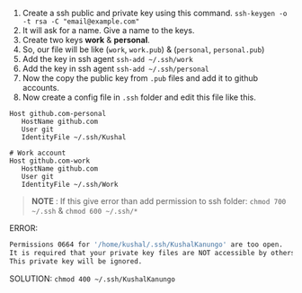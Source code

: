 1. Create a ssh public and private key using this command.
	`ssh-keygen -o -t rsa -C "email@example.com"`
2. It will ask for a name. Give a name to the keys.
3. Create two keys **work** & **personal**.
4. So, our file will be like (`work`, `work.pub`) & (`personal`, `personal.pub`)
5. Add the key in ssh agent `ssh-add ~/.ssh/work`
6. Add the key in ssh agent `ssh-add ~/.ssh/personal`
7. Now the copy the public key from `.pub` files and add it to github accounts.
8. Now create a config file in `.ssh` folder and edit this file like this.
```
Host github.com-personal
   HostName github.com
   User git
   IdentityFile ~/.ssh/Kushal
   
# Work account
Host github.com-work   
   HostName github.com
   User git
   IdentityFile ~/.ssh/Work
```

> **NOTE** : If this give error than add permission to ssh folder: `chmod 700 ~/.ssh` & `chmod 600 ~/.ssh/*` 

ERROR:
```bash
Permissions 0664 for '/home/kushal/.ssh/KushalKanungo' are too open.
It is required that your private key files are NOT accessible by others.
This private key will be ignored.
```
SOLUTION: `chmod 400 ~/.ssh/KushalKanungo`


